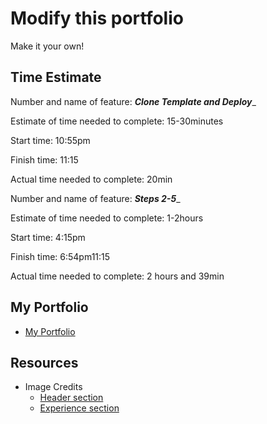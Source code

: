 # Modify this portfolio

Make it your own!

## Time Estimate

Number and name of feature: ___Clone Template and Deploy____

Estimate of time needed to complete: 15-30minutes

Start time: 10:55pm

Finish time: 11:15

Actual time needed to complete: 20min

Number and name of feature: ___Steps 2-5____

Estimate of time needed to complete: 1-2hours

Start time: 4:15pm

Finish time: 6:54pm11:15

Actual time needed to complete: 2 hours and 39min

## My Portfolio

- [My Portfolio](https://nerissa-leynes-portfolio.netlify.app/)

## Resources

- Image Credits
  - [Header section](https://unsplash.com/photos/FDHsMkQ5hzA)
  - [Experience section](https://unsplash.com/photos/vs6a4EHj_Ro)
